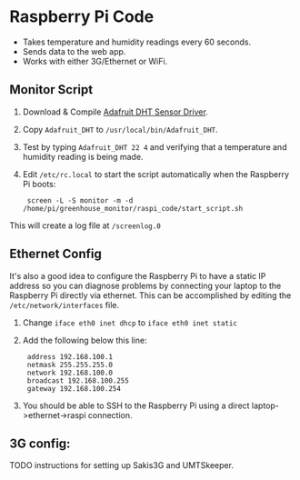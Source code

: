 # Raspberry Pi Code

- Takes temperature and humidity readings every 60 seconds.
- Sends data to the web app.
- Works with either 3G/Ethernet or WiFi.

## Monitor Script

1. Download & Compile [Adafruit DHT Sensor Driver](https://github.com/adafruit/Adafruit-Raspberry-Pi-Python-Code).
2. Copy `Adafruit_DHT` to `/usr/local/bin/Adafruit_DHT`.
3. Test by typing `Adafruit_DHT 22 4` and verifying that a temperature and humidity reading is being made.
4. Edit `/etc/rc.local` to start the script automatically when the Raspberry Pi boots:

        screen -L -S monitor -m -d /home/pi/greenhouse_monitor/raspi_code/start_script.sh

  This will create a log file at `/screenlog.0`

## Ethernet Config

It's also a good idea to configure the Raspberry Pi to have a static
IP address so you can diagnose problems by connecting your laptop to the
Raspberry Pi directly via ethernet. This can be accomplished by editing
the `/etc/network/interfaces` file.

1. Change `iface eth0 inet dhcp` to `iface eth0 inet static`
2. Add the following below this line:

        address 192.168.100.1
        netmask 255.255.255.0
        network 192.168.100.0
        broadcast 192.168.100.255
        gateway 192.168.100.254

3. You should be able to SSH to the Raspberry Pi using a direct
   laptop->ethernet->raspi connection.

## 3G config:

TODO instructions for setting up Sakis3G and UMTSkeeper.
